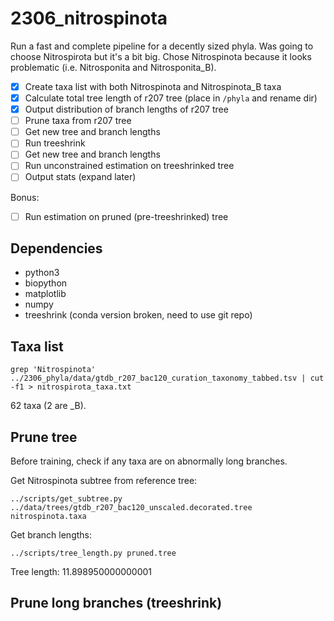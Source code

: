 # 2306_nitrospinota  

Run a fast and complete pipeline for a decently sized phyla. Was going to choose Nitrospirota but it's a bit big. Chose Nitrospinota because it looks problematic (i.e. Nitrosponita and Nitrosponita_B).  

- [x] Create taxa list with both Nitrospinota and Nitrospinota_B taxa  
- [x] Calculate total tree length of r207 tree (place in `/phyla` and rename dir)
- [x] Output distribution of branch lengths of r207 tree  
- [ ] Prune taxa from r207 tree  
- [ ] Get new tree and branch lengths
- [ ] Run treeshrink
- [ ] Get new tree and branch lengths
- [ ] Run unconstrained estimation on treeshrinked tree
- [ ] Output stats (expand later)

Bonus:
- [ ] Run estimation on pruned (pre-treeshrinked) tree

## Dependencies  
- python3  
- biopython  
- matplotlib  
- numpy  
- treeshrink (conda version broken, need to use git repo) 

## Taxa list  
```
grep 'Nitrospinota' ../2306_phyla/data/gtdb_r207_bac120_curation_taxonomy_tabbed.tsv | cut -f1 > nitrospirota_taxa.txt
```  

62 taxa (2 are \_B).  

## Prune tree  

Before training, check if any taxa are on abnormally long branches.  

Get Nitrospinota subtree from reference tree:  
```
../scripts/get_subtree.py ../data/trees/gtdb_r207_bac120_unscaled.decorated.tree nitrospinota.taxa
```  

Get branch lengths:  
```
../scripts/tree_length.py pruned.tree
```  

Tree length: 11.898950000000001  

## Prune long branches (treeshrink)  


